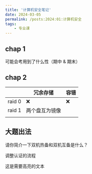 ```yaml
---
title: '计算机安全笔记'
date: 2024-03-05
permalink: /posts:2024:01:计算机安全
tags:
    - 专业课
---
```


## chap 1
可能会考用到了什么性（期中 & 期末）



## chap 2

|        | 冗余存储       | 容错 |
| ------ | -------------- | ---- |
| raid 0 | ❌              | ❌    |
| raid 1 | 两个盘互为镜像 |      |
|        |                |      |



## 大题出法

请你简介一下双机热备和双机互备是什么？

调整认证的流程

<span class="highlight">这是需要高亮的文本</span>